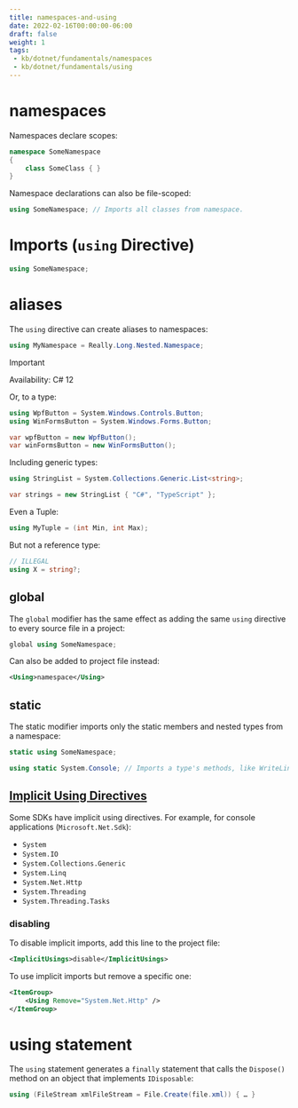 ```yaml
---
title: namespaces-and-using
date: 2022-02-16T00:00:00-06:00
draft: false
weight: 1
tags:
 - kb/dotnet/fundamentals/namespaces
 - kb/dotnet/fundamentals/using
---
```


# namespaces
Namespaces declare scopes:
```cs
namespace SomeNamespace 
{
	class SomeClass { }
}
```

Namespace declarations can also be file-scoped:
```cs
using SomeNamespace; // Imports all classes from namespace.
```

# Imports (`using` Directive)
```cs
using SomeNamespace;
```

# aliases
The `using` directive can create aliases to namespaces:
```cs
using MyNamespace = Really.Long.Nested.Namespace;
```

> [!IMPORTANT]
> Availability: C# 12

Or, to a type:
```cs
using WpfButton = System.Windows.Controls.Button;
using WinFormsButton = System.Windows.Forms.Button;

var wpfButton = new WpfButton();
var winFormsButton = new WinFormsButton();
```

Including generic types:
```cs
using StringList = System.Collections.Generic.List<string>;

var strings = new StringList { "C#", "TypeScript" };
```	

Even a Tuple:
```cs
using MyTuple = (int Min, int Max);
```

But not a reference type:
```cs
// ILLEGAL
using X = string?;
```

## global
The `global` modifier has the same effect as adding the same `using` directive to every source file in a project:
```cs
global using SomeNamespace;
```

Can also be added to project file instead:
```xml
<Using>namespace</Using>
```

## static
The static modifier imports only the static members and nested types from a namespace:
```cs
static using SomeNamespace;
```

```cs
using static System.Console; // Imports a type's methods, like WriteLine.
```

## [Implicit Using Directives](https://learn.microsoft.com/en-us/dotnet/core/project-sdk/overview#implicit-using-directives)
Some SDKs have implicit using directives. For example, for console applications (`Microsoft.Net.Sdk`):
- `System`
- `System.IO`
- `System.Collections.Generic`
- `System.Linq`
- `System.Net.Http`
- `System.Threading`
- `System.Threading.Tasks`

### disabling
To disable implicit imports, add this line to the project file:
```xml
<ImplicitUsings>disable</ImplicitUsings>
```

To use implicit imports but remove a specific one:
```xml
<ItemGroup>
	<Using Remove="System.Net.Http" />
</ItemGroup>
```

# using statement
The `using` statement generates a `finally` statement that calls the `Dispose()` method on an object that implements `IDisposable`:
```cs
using (FileStream xmlFileStream = File.Create(file.xml)) { … }
```